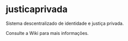 # justicaprivada
Sistema descentralizado de identidade e justiça privada.

Consulte a Wiki para mais informações.

